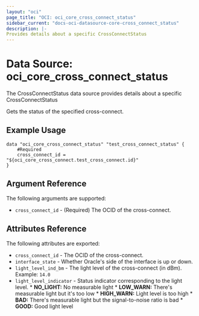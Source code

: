 ```yaml
---
layout: "oci"
page_title: "OCI: oci_core_cross_connect_status"
sidebar_current: "docs-oci-datasource-core-cross_connect_status"
description: |-
Provides details about a specific CrossConnectStatus
---
```


# Data Source: oci_core_cross_connect_status
The CrossConnectStatus data source provides details about a specific CrossConnectStatus

Gets the status of the specified cross-connect.


## Example Usage

```hcl
data "oci_core_cross_connect_status" "test_cross_connect_status" {
	#Required
	cross_connect_id = "${oci_core_cross_connect.test_cross_connect.id}"
}
```

## Argument Reference

The following arguments are supported:

* `cross_connect_id` - (Required) The OCID of the cross-connect.


## Attributes Reference

The following attributes are exported:

* `cross_connect_id` - The OCID of the cross-connect.
* `interface_state` - Whether Oracle's side of the interface is up or down.
* `light_level_ind_bm` - The light level of the cross-connect (in dBm).  Example: `14.0` 
* `light_level_indicator` - Status indicator corresponding to the light level.    * **NO_LIGHT:** No measurable light    * **LOW_WARN:** There's measurable light but it's too low    * **HIGH_WARN:** Light level is too high    * **BAD:** There's measurable light but the signal-to-noise ratio is bad    * **GOOD:** Good light level 

